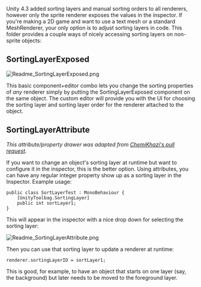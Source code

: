 Unity 4.3 added sorting layers and manual sorting orders to all renderers, however only the sprite renderer exposes the values in the inspector. If you're making a 2D game and want to use a text mesh or a standard MeshRenderer, your only option is to adjust sorting layers in code. This folder provides a couple ways of nicely accessing sorting layers on non-sprite objects:


## SortingLayerExposed

![Readme_SortingLayerExposed.png](./Readme_SortingLayerExposed.png)

This basic component+editor combo lets you change the sorting properties of _any_ renderer simply by putting the SortingLayerExposed component on the same object. The custom editor will provide you with the UI for choosing the sorting layer and sorting layer order for the renderer attached to the object.

## SortingLayerAttribute

_This attribute/property drawer was adapted from [ChemiKhazi's pull request](https://github.com/nickgravelyn/UnityToolbag/pull/1)_.

If you want to change an object's sorting layer at runtime but want to configure it in the inspector, this is the better option. Using attributes, you can have any regular integer property show up as a sorting layer in the Inspector. Example usage:

    public class SortLayerTest : MonoBehaviour {
        [UnityToolbag.SortingLayer]
        public int sortLayer1;
    }

This will appear in the inspector with a nice drop down for selecting the sorting layer:

![Readme_SortingLayerAttribute.png](./Readme_SortingLayerAttribute.png)

Then you can use that sorting layer to update a renderer at runtime:

    renderer.sortingLayerID = sortLayer1;

This is good, for example, to have an object that starts on one layer (say, the background) but later needs to be moved to the foreground layer.

